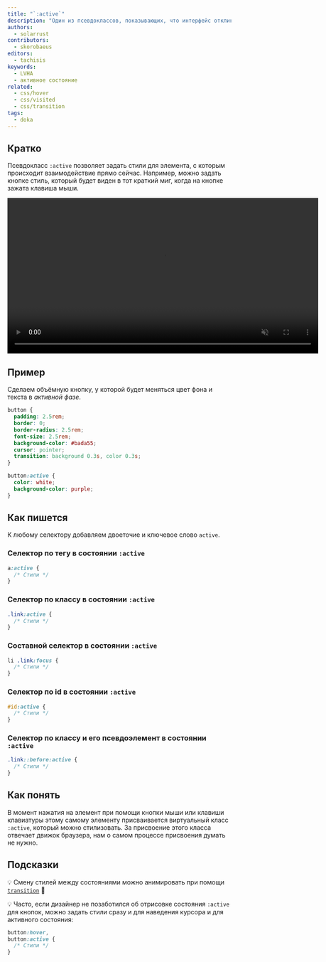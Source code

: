 ```yaml
---
title: "`:active`"
description: "Один из псевдоклассов, показывающих, что интерфейс откликается на действия пользователя"
authors:
  - solarrust
contributors:
  - skorobaeus
editors:
  - tachisis
keywords:
  - LVHA
  - активное состояние
related:
  - css/hover
  - css/visited
  - css/transition
tags:
  - doka
---
```


## Кратко

Псевдокласс `:active` позволяет задать стили для элемента, с которым происходит взаимодействие прямо сейчас. Например, можно задать кнопке стиль, который будет виден в тот краткий миг, когда на кнопке зажата клавиша мыши.

<video controls muted width="700">
  <source src="video/mouse-active.mp4" type="video/mp4">
  <source src="video/mouse-active_safari.mp4" type="video/mp4">
</video>

## Пример

Сделаем объёмную кнопку, у которой будет меняться цвет фона и текста в _активной фазе_.

```css
button {
  padding: 2.5rem;
  border: 0;
  border-radius: 2.5rem;
  font-size: 2.5rem;
  background-color: #bada55;
  cursor: pointer;
  transition: background 0.3s, color 0.3s;
}

button:active {
  color: white;
  background-color: purple;
}
```

## Как пишется

К любому селектору добавляем двоеточие и ключевое слово `active`.

### Селектор по тегу в состоянии `:active`

```css
a:active {
  /* Стили */
}
```

### Селектор по классу в состоянии `:active`

```css
.link:active {
  /* Стили */
}
```

### Составной селектор в состоянии `:active`

```css
li .link:focus {
  /* Стили */
}
```

### Селектор по id в состоянии `:active`

```css
#id:active {
  /* Стили */
}
```

### Селектор по классу и его псевдоэлемент в состоянии `:active`

```css
.link::before:active {
  /* Стили */
}
```

## Как понять

В момент нажатия на элемент при помощи кнопки мыши или клавиши клавиатуры этому самому элементу присваивается виртуальный класс `:active`, который можно стилизовать. За присвоение этого класса отвечает движок браузера, нам о самом процессе присвоения думать не нужно.

## Подсказки

💡 Смену стилей между состояниями можно анимировать при помощи [`transition`](/css/transition/) 🎉

💡 Часто, если дизайнер не позаботился об отрисовке состояния `:active` для кнопок, можно задать стили сразу и для наведения курсора и для активного состояния:

```css
button:hover,
button:active {
  /* Стили */
}
```
